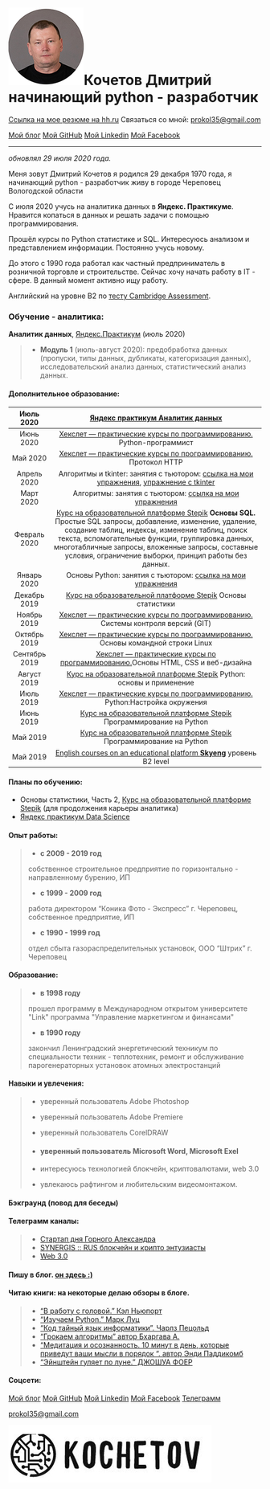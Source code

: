 

# ![](https://raw.githubusercontent.com/konicaRu/konicaru.github.io/master/pictures/my_photo_150_cekl.jpg)Кочетов Дмитрий начинающий python - разработчик        

[Cсылка на мое резюме на hh.ru](https://hh.ru/resume/6766117bff07ea9c0d0039ed1f626779763145#key-skills) Связаться со мной: [prokol35@gmail.com](prokol35@gmail.com)

[Мой блог](https://konicaru.github.io/)  [Мой GitHub](https://github.com/konicaRu)  [Мой Linkedin](https://www.linkedin.com/in/dimkochetov/)   [Мой Facebook](https://www.facebook.com/konica1970)

------

*обновлял 29 июля 2020 года.*

Меня зовут Дмитрий Кочетов я родился 29 декабря 1970 года, я начинающий python - разработчик живу в городе Череповец Вологодской области

С июля  2020 учусь на аналитика данных в **Яндекс. Практикуме**. Нравится копаться в данных и решать задачи с помощью программирования.

Прошёл курсы по  Python статистике  и SQL. Интересуюсь анализом и представлением информации. Постоянно учусь новому.

До этого с 1990 года работал как частный предприниматель в розничной торговле и строительстве. Сейчас хочу начать работу в IT - сфере. В данный момент активно ищу работу.

Английский на уровне B2 по [тесту Cambridge Assessment](https://www.cambridgeenglish.org/test-your-english/general-english/).

### Обучение - аналитика:

**Аналитик данных**, [Яндекс.Практикум](https://praktikum.yandex.ru/data-analyst/) (июль 2020)

> - **Модуль 1** (июль-август 2020): предобработка данных (пропуски, типы данных, дубликаты, категоризация данных), исследовательский анализ данных, статистический анализ данных.

#### Дополнительное образование: 

|   Июль 2020   | [Яндекс практикум Аналитик данных](https://praktikum.yandex.ru/profile/data-scientist/order/) |
| :-----------: | :----------------------------------------------------------: |
|   Июнь 2020   | [Хекслет — практические курсы по программированию.](https://ru.hexlet.io/) Python-программист |
|   Май 2020    | [Хекслет — практические курсы по программированию.](https://ru.hexlet.io/) Протокол HTTP |
|  Апрель 2020  | Алгоритмы и tkinter: занятия с тьютором: [ссылка на мои упражнения](https://github.com/konicaRu/data_structures_and_algorithms), [упражнение с tkinter](https://github.com/konicaRu/studying_tkinter) |
|   Март 2020   | Алгоритмы: занятия с тьютором: [ссылка на мои упражнения](https://github.com/konicaRu/data_structures_and_algorithms) |
| Февраль 2020  | [Курс на образовательной платформе Stepik](https://stepik.org/) **Основы SQL.** Простые SQL запросы, добавление, изменение, удаление, создание таблиц, индексы, изменение таблиц, поиск текста, вспомогательные функции, группировка данных, многотабличные запросы, вложенные запросы, составные условия, ограничение выборки, принцип работы без данных. |
|  Январь 2020  | Основы Python: занятия с тьютором: [ссылка на мои упражнения](https://github.com/konicaRu/python_task) |
| Декабрь 2019  | [Курс на образовательной платформе Stepik](https://stepik.org/) Основы статистики |
|  Ноябрь 2019  | [Хекслет — практические курсы по программированию.](https://ru.hexlet.io/) Системы контроля версий (GIT) |
| Октябрь 2019  | [Хекслет — практические курсы по программированию.](https://ru.hexlet.io/) Основы командной строки Linux |
| Сентябрь 2019 | [Хекслет — практические курсы по программированию.](https://ru.hexlet.io/)Основы HTML, CSS и веб-дизайна |
|  Август 2019  | [Курс на образовательной платформе Stepik](https://stepik.org/) Python: основы и применение |
|   Июль 2019   | [Хекслет — практические курсы по программированию.](https://ru.hexlet.io/) Python:Настройка окружения |
|   Июнь 2019   | [Курс на образовательной платформе Stepik](https://stepik.org/) Программирование на Python |
|   Май 2019    | [Курс на образовательной платформе Stepik](https://stepik.org/) Программирование на Python |
|   Май 2019    | [English courses on an educational platform **Skyeng**](https://skyeng.ru/)  уровень В2 level |

#### Планы по обучению:

- Основы статистики, Часть 2,  [Курс на образовательной платформе Stepik](https://stepik.org/) (для продолжения карьеры аналитика) 
- [Яндекс практикум Data Science](https://praktikum.yandex.ru/profile/data-scientist/order/) 

#### Опыт работы:

> - **с 2009 - 2019 год**
>
> собственное строительное предприятие по горизонтально - направленному бурению, ИП
>
> - **с 1999 - 2009 год**
>
> работа директором “Коника Фото - Экспресс” г. Череповец, собственное предприятие, ИП
>
> - **с 1990 - 1999 год**
>
> отдел сбыта газораспределительных установок, ООО “Штрих” г. Череповец

#### Образование:

> - **в 1998 году**
>
> прошел программу в Международном открытом университете "Link" программа "Управление маркетингом и финансами"
>
> - **в 1990 году** 
>
> закончил Ленинградский энергетический техникум по специальности техник - теплотехник, ремонт и обслуживание парогенераторных установок атомных электростанций

#### Навыки и увлечения:

> - уверенный пользователь Adobe Photoshop
>
> - уверенный пользователь Adobe Premiere
>
> - уверенный пользователь CorelDRAW
>
> - #### уверенный пользователь Microsoft Word, Microsoft Exel
>
> - интересуюсь технологией блокчейн, криптовалютами, web 3.0
>
> - увлекаюсь рафтингом и любительским видеомонтажом.

#### Бэкграунд (повод для беседы)

#### Телеграмм каналы:

> - [Стартап дня Горного Александра](https://t.me/startupoftheday)
> - [SYNERGIS :: RUS блокчейн и крипто энтузиасты](https://t.me/synergis)
> - [Web 3.0](https://t.me/web3news)

#### **Пишу в блог**. [он здесь :)](https://github.com/konicaRu) 

#### Читаю книги: на некоторые делаю обзоры в блоге.

> - [“В работу с головой.” Кэл Ньюпорт](https://konicaru.github.io/#в-работу-с-головой-кэл-ньюпорт)
> - [“Изучаем Python.” Марк Луц](https://konicaru.github.io/#книга-изучаем-python-марк-луц-1)
> - [“Код тайный язык информатики”. Чарлз Пецольд](https://konicaru.github.io/#книга-код-тайный-язык-информатики-чарлз-пецольд)
> - [“Грокаем алгоритмы” автор Бхаргава А.](https://konicaru.github.io/#книга-грокаем-алгоритмы-автор-бхаргава-а)
> - [“Медитация и осознанность. 10 минут в день, которые приведут ваши мысли в порядок “. автор Энди Паддикомб](https://konicaru.github.io/#книга--медитация-и-осознанность-10-минут-в-день-которые-приведут-ваши-мысли-в-порядок---автор-энди-паддикомб)
> - [“Эйнштейн гуляет по луне.” ДЖОШУА ФОЕР](https://konicaru.github.io/#книга-эйнштейн-гуляет-по-луне--джошуа--фоер)

#### Соцсети:

[Мой блог](https://konicaru.github.io/)  [Мой GitHub](https://github.com/konicaRu)  [Мой Linkedin](https://www.linkedin.com/in/dimkochetov/)   [Мой Facebook](https://www.facebook.com/konica1970)  [Телеграмм](https://t.me/konica1970)

[prokol35@gmail.com](prokol35@gmail.com)

![](https://raw.githubusercontent.com/konicaRu/konicaru.github.io/master/pictures/Logo_Kochetov_cv.jpg)

